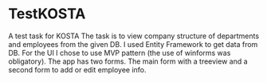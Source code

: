 # TestKOSTA
A test task for KOSTA
The task is to view company structure of departments and employees from the given DB.
I used Entity Framework to get data from DB. For the UI I chose to use MVP pattern (the use of winforms was obligatory).
The app has two forms. The main form with a treeview and a second form to add or edit employee info.
